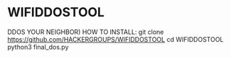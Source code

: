 # WIFIDDOSTOOL
DDOS YOUR NEIGHBOR)
HOW TO INSTALL:
git clone https://github.com/HACKERGROUPS/WIFIDDOSTOOL
cd WIFIDDOSTOOL
python3 final_dos.py
